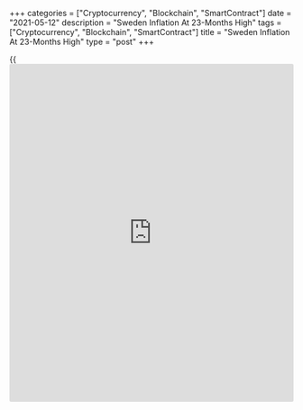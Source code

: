 +++
categories = ["Cryptocurrency", "Blockchain", "SmartContract"]
date = "2021-05-12"
description = "Sweden Inflation At 23-Months High"
tags = ["Cryptocurrency", "Blockchain", "SmartContract"]
title = "Sweden Inflation At 23-Months High"
type = "post"
+++

{{<iframe id="large-banner" src="https://www.bounty.group/#slide=16.0" width="100%" height="600" scrolling="no" style="border: 0px solid rgb(216, 221, 230); border-radius: 3px;">}}

Sweden's consumer price inflation rose to the highest level in twenty-
three months in April, figures from Statistics Sweden showed on
Wednesday.

The consumer price index rose 2.2 percent annually in April, following a
1.7 percent increase in March. This was in line with economists'
expectation.

A similar higher rate of inflation was seen in May 2019.

On a month-on-month basis, consumer prices rose 0.2 percent in April,
same as seen in the previous month. Economists had expected a 0.1
percent fall.

Inflation, based on the CPI with fixed interest rate or CPIF, increased
to 2.5 percent in April from 1.9 percent in the preceding month.

On a monthly basis, the CPIF rose 0.3 percent in April, following a 0.2
percent growth in the prior month.

For comments and feedback [contact](https://www.playgroundfx.com/contact/): editorial@rtt[news](https://www.letsplayfx.com/blog/forex-news-website/).com

[Economic News][1]

 **What parts of the world are seeing the best (and worst) economic
performances lately? Click[here][2] to check out our [Econ Scorecard][2]
and find out! See up-to-the-moment [ranking](https://www.playgroundfx.com/blog/crypto-exchange-ranking/)s for the best and worst
performers in [GDP][3], [unemployment rate][4], [inflation][5] and much
more.**

   1. www.rtt[news](https://www.letsplayfx.com/blog/forex-news-website/).com/Content/EconomicNews.aspx
   2. www.rtt[news](https://www.letsplayfx.com/blog/forex-news-website/).com/economic-scorecard/world-rank/industrial-production/highest-performance.aspx
   3. www.rtt[news](https://www.letsplayfx.com/blog/forex-news-website/).com/economic-scorecard/world-rank/GDP/highest-performance.aspx
   4. www.rtt[news](https://www.letsplayfx.com/blog/forex-news-website/).com/economic-scorecard/world-rank/unemployment-rate/lowest-performance.aspx
   5. www.rtt[news](https://www.letsplayfx.com/blog/forex-news-website/).com/economic-scorecard/world-rank/CPI/highest-performance.aspx
